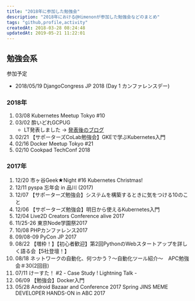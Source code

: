 ```yaml
---
title: "2018年に参加した勉強会"
description: "2018年における@Himenonが参加した勉強会などのまとめ"
tags: "github,profile,activity"
createdAt: 2018-03-28 08:24:48
updatedAt: 2019-05-21 11:22:01
---
```


## 勉強会系

参加予定

- 2018/05/19 DjangoCongress JP 2018 (Day 1 カンファレンスデー)

### 2018年

1. 03/08 Kubernetes Meetup Tokyo #10
2. 03/02 酔いどれGCPUG
    - LT発表しました → [発表後のブログ](/presentation/2018/03-02-Yoidore-GCPUG-LT/)
3. 02/21 【サポーターズCoLab勉強会】GKEで学ぶKubernetes入門
4. 02/16 Docker Meetup Tokyo #21
5. 02/10 Cookpad TechConf 2018

### 2017年

1. 12/20 市ヶ谷Geek★Night #16 Kubernetes Christmas!
1. 12/11 pyspa 忘年会 in 品川 (2017)
1. 12/07 【サポーターズ勉強会】システムを構築するときに気をつける10のこと
1. 12/06 【サポーターズ勉強会】明日から使えるKubernetes入門
1. 12/04 Live2D Creators Conference alive 2017
1. 11/25-26 東京Node学園祭2017
1. 10/08 PHPカンファレンス2017
1. 09/08-09 PyCon JP 2017
1. 08/22 【増枠！】【初心者歓迎】第2回PythonのWebスタートアップを詳しく語る会【5社登壇！】
1. 08/18 ネットワークの自動化、何つかう？～自動化ツール紹介～　APC勉強会＃30(2回目)
1. 07/11 けーすた！ #2 - Case Study ! Lightning Talk -
1. 06/09 【勉強会】Docker入門
1. 05/28 Android Bazaar and Conference 2017 Spring JINS MEME DEVELOPER HANDS-ON in ABC 2017
